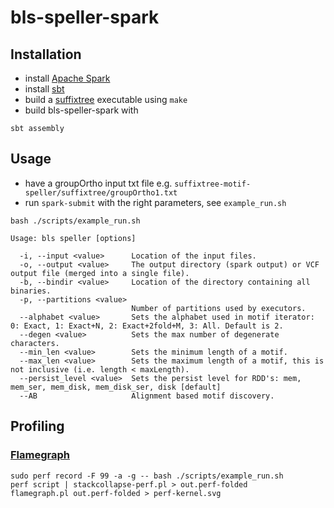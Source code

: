 # bls-speller-spark

## Installation

- install [Apache Spark](https://spark.apache.org/)
- install [sbt](https://www.scala-sbt.org/)
- build a [suffixtree](https://bitbucket.org/dries_decap/suffixtree-motif-speller/src/master/) executable using `make`
- build bls-speller-spark with
```
sbt assembly
```

## Usage

- have a groupOrtho input txt file e.g. `suffixtree-motif-speller/suffixtree/groupOrtho1.txt`
- run `spark-submit` with the right parameters, see `example_run.sh`
```
bash ./scripts/example_run.sh
```

```
Usage: bls speller [options]

  -i, --input <value>      Location of the input files.
  -o, --output <value>     The output directory (spark output) or VCF output file (merged into a single file).
  -b, --bindir <value>     Location of the directory containing all binaries.
  -p, --partitions <value>
                           Number of partitions used by executors.
  --alphabet <value>       Sets the alphabet used in motif iterator: 0: Exact, 1: Exact+N, 2: Exact+2fold+M, 3: All. Default is 2.
  --degen <value>          Sets the max number of degenerate characters.
  --min_len <value>        Sets the minimum length of a motif.
  --max_len <value>        Sets the maximum length of a motif, this is not inclusive (i.e. length < maxLength).
  --persist_level <value>  Sets the persist level for RDD's: mem, mem_ser, mem_disk, mem_disk_ser, disk [default]
  --AB                     Alignment based motif discovery.
```

## Profiling

### [Flamegraph](http://www.brendangregg.com/flamegraphs.html)

```
sudo perf record -F 99 -a -g -- bash ./scripts/example_run.sh
perf script | stackcollapse-perf.pl > out.perf-folded
flamegraph.pl out.perf-folded > perf-kernel.svg
```